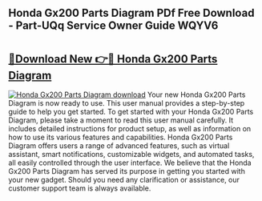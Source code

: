 ## Honda Gx200 Parts Diagram PDf Free Download - Part-UQq Service Owner Guide WQYV6

# <h2><a href="http://dftosfs.blite.top/?on=Honda+Gx200+Parts+Diagram">🔗Download New 👉🔴 Honda Gx200 Parts Diagram</a></h2>

[![Honda Gx200 Parts Diagram download](https://i.imgur.com/lujVjoI.png)](http://dftosfs.blite.top/?on=Honda+Gx200+Parts+Diagram)
Your new Honda Gx200 Parts Diagram is now ready to use. This user manual provides a step-by-step guide to help you get started. To get started with your Honda Gx200 Parts Diagram, please take a moment to read this user manual carefully. It includes detailed instructions for product setup, as well as information on how to use its various features and capabilities. Honda Gx200 Parts Diagram offers users a range of advanced features, such as virtual assistant, smart notifications, customizable widgets, and automated tasks, all easily controlled through the user interface. We believe that the Honda Gx200 Parts Diagram has served its purpose in getting you started with your new gadget. Should you need any clarification or assistance, our customer support team is always available.
